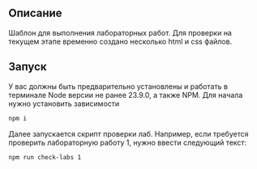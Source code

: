 ## Описание

Шаблон для выполнения лабораторных работ. Для проверки на текущем этапе временно создано несколько html и css файлов.

## Запуск

У вас должны быть предварительно установлены и работать в терминале Node версии не ранее 23.9.0, а также NPM. Для начала нужно установить зависимости

```bash
npm i
```

Далее запускается скрипт проверки лаб. Например, если требуется проверить лабораторную работу 1, нужно ввести следующий текст:

```bash
npm run check-labs 1
```
